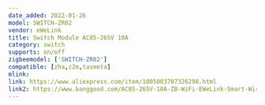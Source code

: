 ```yaml
---
date_added: 2022-01-26
model: SWITCH-ZR02
vendor: eWeLink
title: Switch Module AC85-265V 10A
category: switch
supports: on/off
zigbeemodel: ['SWITCH-ZR02']
compatible: [zha,z2m,tasmota]
mlink: 
link: https://www.aliexpress.com/item/1005003707326298.html
link2: https://www.banggood.com/AC85-265V-10A-ZB-WiFi-EWeLink-Smart-Wireless-Switch-Module-APP-Remote-Control-Voice-Control-Works-with-Alexa-p-1925931.html
---
```


